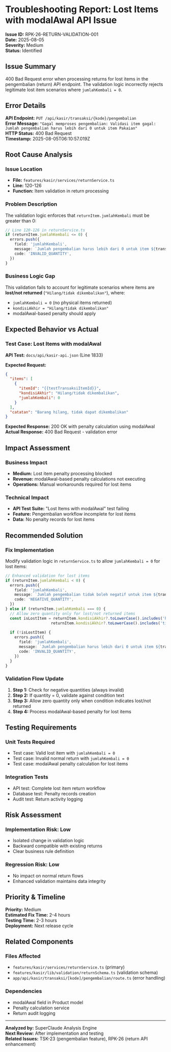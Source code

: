 # Troubleshooting Report: Lost Items with modalAwal API Issue

**Issue ID:** RPK-26-RETURN-VALIDATION-001  
**Date:** 2025-08-05  
**Severity:** Medium  
**Status:** Identified

## Issue Summary

400 Bad Request error when processing returns for lost items in the pengembalian (return) API endpoint. The validation logic incorrectly rejects legitimate lost item scenarios where `jumlahKembali = 0`.

## Error Details

**API Endpoint:** `PUT /api/kasir/transaksi/{kode}/pengembalian`  
**Error Message:** `"Gagal memproses pengembalian: Validasi item gagal: Jumlah pengembalian harus lebih dari 0 untuk item Pakaian"`  
**HTTP Status:** 400 Bad Request  
**Timestamp:** 2025-08-05T06:10:57.019Z

## Root Cause Analysis

### Issue Location
- **File:** `features/kasir/services/returnService.ts`
- **Line:** 120-126
- **Function:** Item validation in return processing

### Problem Description
The validation logic enforces that `returnItem.jumlahKembali` must be greater than 0:

```typescript
// Line 120-126 in returnService.ts
if (returnItem.jumlahKembali <= 0) {
  errors.push({
    field: 'jumlahKembali',
    message: `Jumlah pengembalian harus lebih dari 0 untuk item ${transactionItem.produk.name}`,
    code: 'INVALID_QUANTITY',
  })
}
```

### Business Logic Gap
This validation fails to account for legitimate scenarios where items are **lost/not returned** (`"Hilang/tidak dikembalikan"`), where:
- `jumlahKembali = 0` (no physical items returned)
- `kondisiAkhir = "Hilang/tidak dikembalikan"`
- modalAwal-based penalty should apply

## Expected Behavior vs Actual

### Test Case: Lost Items with modalAwal
**API Test:** `docs/api/kasir-api.json` (Line 1833)

**Expected Request:**
```json
{
  "items": [
    {
      "itemId": "{{testTransaksiItemId}}",
      "kondisiAkhir": "Hilang/tidak dikembalikan",
      "jumlahKembali": 0
    }
  ],
  "catatan": "Barang hilang, tidak dapat dikembalikan"
}
```

**Expected Response:** 200 OK with penalty calculation using modalAwal  
**Actual Response:** 400 Bad Request - validation error

## Impact Assessment

### Business Impact
- **Medium:** Lost item penalty processing blocked
- **Revenue:** modalAwal-based penalty calculations not executing
- **Operations:** Manual workarounds required for lost items

### Technical Impact
- **API Test Suite:** "Lost Items with modalAwal" test failing
- **Feature:** Pengembalian workflow incomplete for lost items
- **Data:** No penalty records for lost items

## Recommended Solution

### Fix Implementation
Modify validation logic in `returnService.ts` to allow `jumlahKembali = 0` for lost items:

```typescript
// Enhanced validation for lost items
if (returnItem.jumlahKembali < 0) {
  errors.push({
    field: 'jumlahKembali',
    message: `Jumlah pengembalian tidak boleh negatif untuk item ${transactionItem.produk.name}`,
    code: 'NEGATIVE_QUANTITY',
  })
} else if (returnItem.jumlahKembali === 0) {
  // Allow zero quantity only for lost/not returned items
  const isLostItem = returnItem.kondisiAkhir?.toLowerCase().includes('hilang') || 
                    returnItem.kondisiAkhir?.toLowerCase().includes('tidak dikembalikan')
  
  if (!isLostItem) {
    errors.push({
      field: 'jumlahKembali',
      message: `Jumlah pengembalian harus lebih dari 0 untuk item ${transactionItem.produk.name}, kecuali untuk barang hilang`,
      code: 'INVALID_QUANTITY',
    })
  }
}
```

### Validation Flow Update
1. **Step 1:** Check for negative quantities (always invalid)
2. **Step 2:** If quantity = 0, validate against condition text
3. **Step 3:** Allow zero quantity only when condition indicates lost/not returned
4. **Step 4:** Process modalAwal-based penalty for lost items

## Testing Requirements

### Unit Tests Required
- Test case: Valid lost item with `jumlahKembali = 0`
- Test case: Invalid normal return with `jumlahKembali = 0`
- Test case: modalAwal penalty calculation for lost items

### Integration Tests
- API test: Complete lost item return workflow
- Database test: Penalty records creation
- Audit test: Return activity logging

## Risk Assessment

### Implementation Risk: **Low**
- Isolated change in validation logic
- Backward compatible with existing returns
- Clear business rule definition

### Regression Risk: **Low**  
- No impact on normal return flows
- Enhanced validation maintains data integrity

## Priority & Timeline

**Priority:** Medium  
**Estimated Fix Time:** 2-4 hours  
**Testing Time:** 2-3 hours  
**Deployment:** Next release cycle

## Related Components

### Files Affected
- `features/kasir/services/returnService.ts` (primary)
- `features/kasir/lib/validation/returnSchema.ts` (validation schema)
- `app/api/kasir/transaksi/[kode]/pengembalian/route.ts` (error handling)

### Dependencies
- modalAwal field in Product model
- Penalty calculation service
- Return audit logging

---

**Analyzed by:** SuperClaude Analysis Engine  
**Next Review:** After implementation and testing  
**Related Issues:** TSK-23 (pengembalian feature), RPK-26 (return API enhancement)